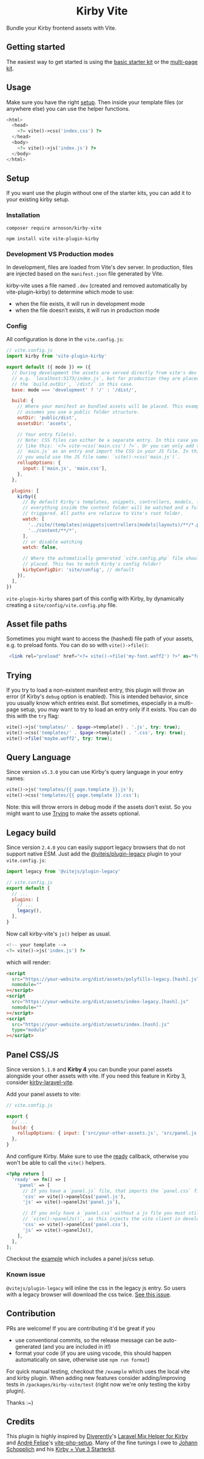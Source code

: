 <p align="center">
  <picture>
      <source media="(prefers-color-scheme: dark)" srcset="./.github/logo-dark.svg">
      <img src="./.github/logo-light.svg" alt="" />
  </picture>
</p>

<h1 align="center">Kirby Vite</h1>

Bundle your Kirby frontend assets with Vite.

## Getting started

The easiest way to get started is using the [basic starter kit](https://github.com/arnoson/kirby-vite-basic-kit) or the [multi-page kit](https://github.com/arnoson/kirby-vite-multi-page-kit).

## Usage

Make sure you have the right [setup](#setup).
Then inside your template files (or anywhere else) you can use the helper functions.

```php
<html>
  <head>
    <?= vite()->css('index.css') ?>
  </head>
  <body>
    <?= vite()->js('index.js') ?>
  </body>
</html>
```

## Setup

If you want use the plugin without one of the starter kits, you can add it to your existing kirby setup.

### Installation

```
composer require arnoson/kirby-vite
```

```
npm install vite vite-plugin-kirby
```

### Development VS Production modes

In development, files are loaded from Vite's dev server. In production, files are injected based on the `manifest.json` file generated by Vite.

kirby-vite uses a file named `.dev` (created and removed automatically by vite-plugin-kirby) to determine which mode to use:

- when the file exists, it will run in development mode
- when the file doesn’t exists, it will run in production mode

### Config

All configuration is done in the `vite.config.js`:

```js
// vite.config.js
import kirby from 'vite-plugin-kirby'

export default ({ mode }) => ({
  // During development the assets are served directly from vite's dev server
  // e.g. `localhost:5173/index.js`, but for production they are placed inside
  // the `build.outDir`, `/dist/` in this case.
  base: mode === 'development' ? '/' : '/dist/',

  build: {
    // Where your manifest an bundled assets will be placed. This example
    // assumes you use a public folder structure.
    outDir: 'public/dist',
    assetsDir: 'assets',

    // Your entry file(s).
    // Note: CSS files can either be a separate entry. In this case you use it
    // like this: `<?= vite->css('main.css') ?>`. Or you can only add the
    // `main.js` as an entry and import the CSS in your JS file. In this case
    // you would use the JS file name: `vite()->css('main.js')`.
    rollupOptions: {
      input: ['main.js', 'main.css'],
    },
  },

  plugins: [
    kirby({
      // By default Kirby's templates, snippets, controllers, models, layouts and
      // everything inside the content folder will be watched and a full reload
      // triggered. All paths are relative to Vite's root folder.
      watch: [
        '../site/(templates|snippets|controllers|models|layouts)/**/*.php',
        '../content/**/*',
      ],
      // or disable watching
      watch: false,

      // Where the automatically generated `vite.config.php` file should be
      // placed. This has to match Kirby's config folder!
      kirbyConfigDir: 'site/config', // default
    }),
  ],
})
```

`vite-plugin-kirby` shares part of this config with Kirby, by dynamically creating a `site/config/vite.config.php` file.

## Asset file paths

Sometimes you might want to access the (hashed) file path of your assets, e.g. to preload fonts. You can do so with `vite()->file()`:

```php
 <link rel="preload" href="<?= vite()->file('my-font.woff2') ?>" as="font" type="font/woff2" crossorigin>
```

## Trying

If you try to load a non-existent manifest entry, this plugin will throw an error (if Kirby's `debug` option is enabled). This is intended behavior, since you usually know which entries exist. But sometimes, especially in a multi-page setup, you may want to try to load an entry only if it exists. You can do this with the `try` flag:

```php
vite()->js('templates/' . $page->template() . '.js', try: true);
vite()->css('templates/' . $page->template() . '.css', try: true);
vite()->file('maybe.woff2', try: true);
```

## Query Language

Since version `v5.3.0` you can use Kirby's query language in your entry names:

```php
vite()->js('templates/{{ page.template }}.js');
vite()->css('templates/{{ page.template }}.css');
```

Note: this will throw errors in debug mode if the assets don't exist. So you might want to use [Trying](#trying) to make the assets optional.

## Legacy build

Since version `2.4.0` you can easily support legacy browsers that do not support native ESM.
Just add the [@vitejs/plugin-legacy](https://github.com/vitejs/vite/tree/main/packages/plugin-legacy) plugin to your `vite.config.js`:

```js
import legacy from '@vitejs/plugin-legacy'

// vite.config.js
export default {
  // ...
  plugins: [
    // ...
    legacy(),
  ],
}
```

Now call kirby-vite's `js()` helper as usual.

```php
<!-- your template -->
<?= vite()->js('index.js') ?>
```

which will render:

```html
<script
  src="https://your-website.org/dist/assets/polyfills-legacy.[hash].js"
  nomodule=""
></script>
<script
  src="https://your-website.org/dist/assets/index-legacy.[hash].js"
  nomodule=""
></script>
<script
  src="https://your-website.org/dist/assets/index.[hash].js"
  type="module"
></script>
```

## Panel CSS/JS

Since version `5.1.0` and **Kirby 4** you can bundle your panel assets alongside your other assets with vite. If you need this feature in Kirby 3, consider [kirby-laravel-vite](https://github.com/lukaskleinschmidt/kirby-laravel-vite/#custom-panel-scripts-and-styles).

Add your panel assets to vite:

```js
// vite.config.js

export {
  // ...
  build: {
    rollupOptions: { input: ['src/your-other-assets.js', 'src/panel.js'] },
  },
}
```

And configure Kirby. Make sure to use the [ready](https://getkirby.com/docs/reference/system/options/ready) callback, otherwise you won't be able to call the `vite()` helpers.

```php
<?php return [
  'ready' => fn() => [
    'panel' => [
      // If you have a `panel.js` file, that imports the `panel.css` file:
      'css' => vite()->panelCss('panel.js'),
      'js' => vite()->panelJs('panel.js'),

      // If you only have a `panel.css` without a js file you must still use
      // `vite()->panelJs()`, as this injects the vite client in development.
      'css' => vite()->panelCss('panel.css'),
      'js' => vite()->panelJs(),
    ],
  ],
];
```

Checkout the [example](https://github.com/arnoson/kirby-vite/tree/main/example) which includes a panel js/css setup.

### Known issue

`@vitejs/plugin-legacy` will inline the css in the legacy js entry. So users with a legacy browser will download the css twice. [See this issue](https://github.com/vitejs/vite/issues/2062).

## Contribution

PRs are welcome! If you are contributing it'd be great if you

- use conventional commits, so the release message can be auto-generated (and you are included in it!)
- format your code (if you are using vscode, this should happen automatically on save, otherwise use `npm run format`)

For quick manual testing, checkout the `/example` which uses the local vite and kirby plugin. When adding new features consider adding/improving tests in `/packages/kirby-vite/test` (right now we're only testing the kirby plugin).

Thanks :~)

## Credits

This plugin is highly inspired by [Diverently](https://github.com/Diverently)'s [Laravel Mix Helper for Kirby](https://github.com/Diverently/laravel-mix-kirby) and [André Felipe](https://github.com/andrefelipe)'s [vite-php-setup](https://github.com/andrefelipe/vite-php-setup). Many of the fine tunings I owe to [Johann Schopplich](https://github.com/johannschopplich) and his [Kirby + Vue 3 Starterkit](https://github.com/johannschopplich/kirby-vue3-starterkit).
